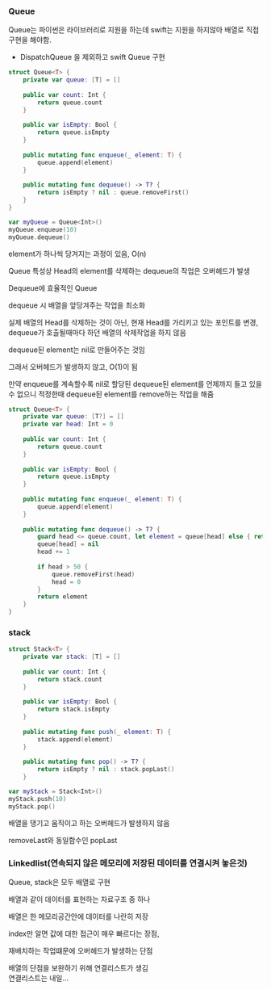 ### Queue

Queue는 파이썬은 라이브러리로 지원을 하는데 swift는 지원을 하지않아 배열로 직접 구현을 해야함.

- DispatchQueue 을 제외하고 swift Queue 구현

```swift
struct Queue<T> {
    private var queue: [T] = []
    
    public var count: Int {
        return queue.count
    }
    
    public var isEmpty: Bool {
        return queue.isEmpty
    }
    
    public mutating func enqueue(_ element: T) {
        queue.append(element)
    }
    
    public mutating func dequeue() -> T? {
        return isEmpty ? nil : queue.removeFirst()
    }
}

var myQueue = Queue<Int>()
myQueue.enqueue(10)
myQueue.dequeue()
```

element가 하나씩 당겨지는 과정이 있음, O(n)

Queue 특성상 Head의 element를 삭제하는 dequeue의 작업은 오버헤드가 발생

Dequeue에 효율적인 Queue

dequeue 시 배열을 앞당겨주는 작업을 최소화

실제 배열의 Head를 삭제하는 것이 아닌, 현재 Head를 가리키고 있는 포인트를 변경, dequeue가 호출될때마다 하던 배열의 삭제작업을 하지 않음

dequeue된 element는 nil로 만들어주는 것임

그래서 오버헤드가 발생하지 않고, O(1)이 됨

만약 enqueue를 계속할수록 nil로 할당된 dequeue된 element를 언제까지 들고 있을 수 없으니 적정한때 dequeue된 element를 remove하는 작업을 해줌

```swift
struct Queue<T> {
    private var queue: [T?] = []
    private var head: Int = 0
    
    public var count: Int {
        return queue.count
    }
    
    public var isEmpty: Bool {
        return queue.isEmpty
    }
    
    public mutating func enqueue(_ element: T) {
        queue.append(element)
    }
    
    public mutating func dequeue() -> T? {
        guard head <= queue.count, let element = queue[head] else { return nil }
        queue[head] = nil
        head += 1
        
        if head > 50 {
            queue.removeFirst(head)
            head = 0
        }
        return element
    }
}
```

### stack

```swift
struct Stack<T> {
    private var stack: [T] = []
    
    public var count: Int {
        return stack.count
    }
    
    public var isEmpty: Bool {
        return stack.isEmpty
    }
    
    public mutating func push(_ element: T) {
        stack.append(element)
    }
    
    public mutating func pop() -> T? {
        return isEmpty ? nil : stack.popLast()
    }

var myStack = Stack<Int>()
myStack.push(10)
myStack.pop()
```

배열을 댕기고 움직이고 하는 오버헤드가 발생하지 않음

removeLast와 동일함수인 popLast

### Linkedlist(연속되지 않은 메모리에 저장된 데이터를 연결시켜 놓은것)

Queue, stack은 모두 배열로 구현

배열과 같이 데이터를 표현하는 자료구조 중 하나

배열은 한 메모리공간안에 데이터를 나란히 저장

index만 알면 값에 대한 접근이 매우 빠르다는 장점, 

재배치하는 작업떄문에 오버헤드가 발생하는 단점

배열의 단점을 보완하기 위해 연결리스트가 생김 <br>
연결리스트는 내일...

